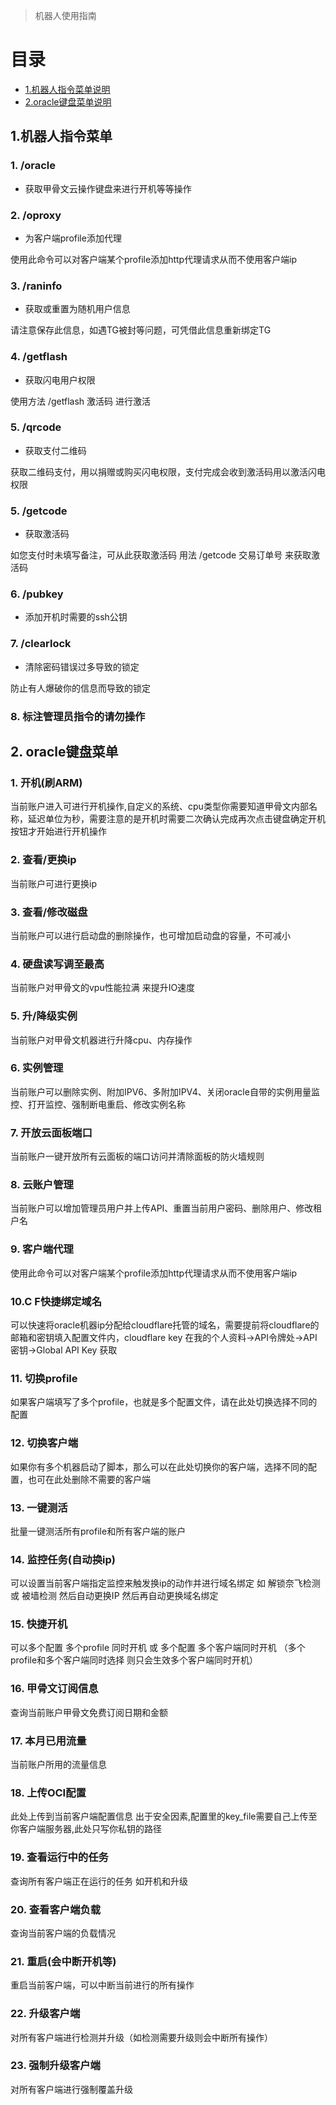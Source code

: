 > 机器人使用指南

# 目录

- [1.机器人指令菜单说明](#1机器人指令菜单)
- [2.oracle键盘菜单说明](#2oracle键盘菜单)


## 1.机器人指令菜单

### 1. /oracle

- 获取甲骨文云操作键盘来进行开机等等操作

### 2. /oproxy

- 为客户端profile添加代理

使用此命令可以对客户端某个profile添加http代理请求从而不使用客户端ip

### 3. /raninfo

- 获取或重置为随机用户信息

请注意保存此信息，如遇TG被封等问题，可凭借此信息重新绑定TG

### 4. /getflash

- 获取闪电用户权限

使用方法 /getflash 激活码  进行激活

### 5. /qrcode

- 获取支付二维码

获取二维码支付，用以捐赠或购买闪电权限，支付完成会收到激活码用以激活闪电权限

### 5. /getcode

- 获取激活码

如您支付时未填写备注，可从此获取激活码 用法 /getcode 交易订单号  来获取激活码

### 6. /pubkey

- 添加开机时需要的ssh公钥

### 7. /clearlock

- 清除密码错误过多导致的锁定

防止有人爆破你的信息而导致的锁定

### 8. 标注管理员指令的请勿操作

## 2. oracle键盘菜单

### 1. 开机(刷ARM)

当前账户进入可进行开机操作,自定义的系统、cpu类型你需要知道甲骨文内部名称，延迟单位为秒，需要注意的是开机时需要二次确认完成再次点击键盘确定开机按钮才开始进行开机操作

### 2. 查看/更换ip

当前账户可进行更换ip

### 3. 查看/修改磁盘

当前账户可以进行启动盘的删除操作，也可增加启动盘的容量，不可减小

### 4. 硬盘读写调至最高

当前账户对甲骨文的vpu性能拉满 来提升IO速度

### 5. 升/降级实例

当前账户对甲骨文机器进行升降cpu、内存操作

### 6. 实例管理

当前账户可以删除实例、附加IPV6、多附加IPV4、关闭oracle自带的实例用量监控、打开监控、强制断电重启、修改实例名称

### 7. 开放云面板端口

当前账户一键开放所有云面板的端口访问并清除面板的防火墙规则

### 8. 云账户管理

当前账户可以增加管理员用户并上传API、重置当前用户密码、删除用户、修改租户名

### 9. 客户端代理

使用此命令可以对客户端某个profile添加http代理请求从而不使用客户端ip

### 10.C F快捷绑定域名

可以快速将oracle机器ip分配给cloudflare托管的域名，需要提前将cloudflare的邮箱和密钥填入配置文件内，cloudflare key 在我的个人资料->API令牌处->API密钥->Global API Key	获取

### 11. 切换profile

如果客户端填写了多个profile，也就是多个配置文件，请在此处切换选择不同的配置

### 12. 切换客户端

如果你有多个机器启动了脚本，那么可以在此处切换你的客户端，选择不同的配置，也可在此处删除不需要的客户端

### 13. 一键测活

批量一键测活所有profile和所有客户端的账户

### 14. 监控任务(自动换ip)

可以设置当前客户端指定监控来触发换ip的动作并进行域名绑定 如 解锁奈飞检测 或 被墙检测 然后自动更换IP 然后再自动更换域名绑定

### 15. 快捷开机

可以多个配置 多个profile 同时开机 或 多个配置 多个客户端同时开机 （多个profile和多个客户端同时选择 则只会生效多个客户端同时开机）

### 16. 甲骨文订阅信息

查询当前账户甲骨文免费订阅日期和金额

### 17. 本月已用流量

当前账户所用的流量信息

### 18. 上传OCI配置

此处上传到当前客户端配置信息 出于安全因素,配置里的key_file需要自己上传至你客户端服务器,此处只写你私钥的路径

### 19. 查看运行中的任务

查询所有客户端正在运行的任务 如开机和升级

### 20. 查看客户端负载

查询当前客户端的负载情况

### 21. 重启(会中断开机等)

重启当前客户端，可以中断当前进行的所有操作

### 22. 升级客户端

对所有客户端进行检测并升级（如检测需要升级则会中断所有操作）

### 23. 强制升级客户端

对所有客户端进行强制覆盖升级

